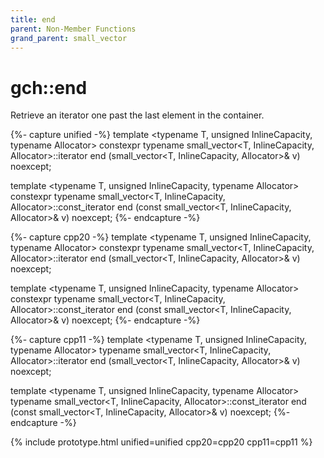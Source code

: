 ```yaml
---
title: end
parent: Non-Member Functions
grand_parent: small_vector
---
```


# gch::end

Retrieve an iterator one past the last element in the container.

{%- capture unified -%}
template <typename T, unsigned InlineCapacity, typename Allocator&gt;
<span class="cpp20">constexpr</span>
typename small_vector<T, InlineCapacity, Allocator&gt;::iterator
end (small_vector<T, InlineCapacity, Allocator&gt;& v) noexcept;

template <typename T, unsigned InlineCapacity, typename Allocator&gt;
<span class="cpp20">constexpr</span>
typename small_vector<T, InlineCapacity, Allocator&gt;::const_iterator
end (const small_vector<T, InlineCapacity, Allocator&gt;& v) noexcept;
{%- endcapture -%}

{%- capture cpp20 -%}
template <typename T, unsigned InlineCapacity, typename Allocator>
constexpr
typename small_vector<T, InlineCapacity, Allocator>::iterator
end (small_vector<T, InlineCapacity, Allocator>& v) noexcept;

template <typename T, unsigned InlineCapacity, typename Allocator>
constexpr
typename small_vector<T, InlineCapacity, Allocator>::const_iterator
end (const small_vector<T, InlineCapacity, Allocator>& v) noexcept;
{%- endcapture -%}

{%- capture cpp11 -%}
template <typename T, unsigned InlineCapacity, typename Allocator>
typename small_vector<T, InlineCapacity, Allocator>::iterator
end (small_vector<T, InlineCapacity, Allocator>& v) noexcept;

template <typename T, unsigned InlineCapacity, typename Allocator>
typename small_vector<T, InlineCapacity, Allocator>::const_iterator
end (const small_vector<T, InlineCapacity, Allocator>& v) noexcept;
{%- endcapture -%}

{% include prototype.html unified=unified cpp20=cpp20 cpp11=cpp11 %}
